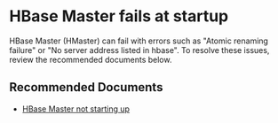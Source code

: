 <properties
    pageTitle="HBase Master fails at startup"
    description="HBase Master fails at startup"
    service="microsoft.hdinsight"
    resource="clusters"
    authors="bharathsreenivas"
    ms.author="v-anukar"
    displayOrder="10"
    selfHelpType="generic"
    supportTopicIds="32629048"
    resourceTags=""
    productPesIds="15078"
    cloudEnvironments="MoonCake"
	articleId="31edd692-27c1-4142-82bb-0ede271d7ff8"
/>

# HBase Master fails at startup

HBase Master (HMaster) can fail with errors such as "Atomic renaming failure" or "No server address listed in hbase". To resolve these issues, review the recommended documents below.

## **Recommended Documents**

* [HBase Master not starting up](https://hdinsight.github.io/hbase/hbase-master-not-starting-up.html)
